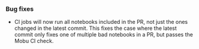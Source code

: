### Bug fixes

- CI jobs will now run all notebooks included in the PR, not just the ones changed in the latest commit. This fixes the case where the latest commit only fixes one of multiple bad notebooks in a PR, but passes the Mobu CI check.
